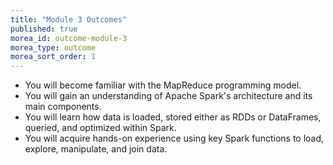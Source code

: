 ```yaml
---
title: "Module 3 Outcomes"
published: true
morea_id: outcome-module-3
morea_type: outcome
morea_sort_order: 1
---
```


  
* You will become familiar with the MapReduce programming model.
* You will gain an understanding of Apache Spark's architecture and its main components.
* You will learn how data is loaded, stored either as RDDs or DataFrames, queried, and optimized within Spark.
* You will acquire hands-on experience using key Spark functions to load, explore, manipulate, and join data.
